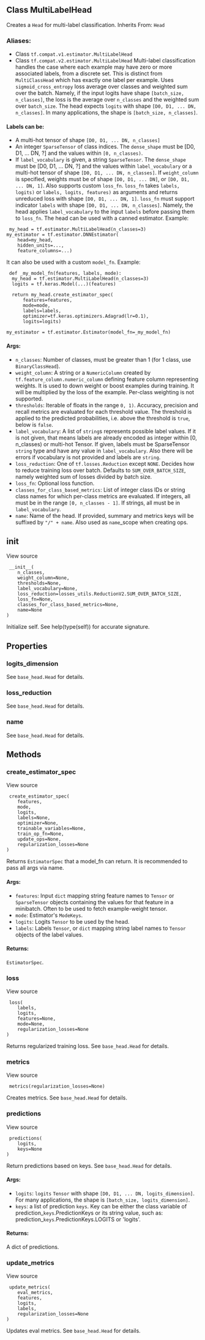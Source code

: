 ## Class MultiLabelHead
Creates a `Head` for multi-label classification.
Inherits From: `Head`
### Aliases:
- Class `tf.compat.v1.estimator.MultiLabelHead`
- Class `tf.compat.v2.estimator.MultiLabelHead`
Multi-label classification handles the case where each example may have zero or more associated labels, from a discrete set. This is distinct from `MultiClassHead` which has exactly one label per example.
Uses `sigmoid_cross_entropy` loss average over classes and weighted sum over the batch. Namely, if the input logits have shape `[batch_size, n_classes]`, the loss is the average over `n_classes` and the weighted sum over `batch_size`.
The head expects `logits` with shape `[D0, D1, ... DN, n_classes]`. In many applications, the shape is `[batch_size, n_classes]`.
#### Labels can be:
- A multi-hot tensor of shape `[D0, D1, ... DN, n_classes]`
- An integer `SparseTensor` of class indices. The `dense_shape` must be [D0, D1, ... DN, ?] and the values within `[0, n_classes)`.
- If `label_vocabulary` is given, a string `SparseTensor`. The `dense_shape` must be [D0, D1, ... DN, ?] and the values within `label_vocabulary` or a multi-hot tensor of shape `[D0, D1, ... DN, n_classes]`.
If `weight_column` is specified, weights must be of shape `[D0, D1, ... DN]`, or `[D0, D1, ... DN, 1]`.
Also supports custom `loss_fn`. `loss_fn` takes `labels, logits)` or `labels, logits, features)` as arguments and returns unreduced loss with shape `[D0, D1, ... DN, 1]`. `loss_fn` must support indicator `labels` with shape `[D0, D1, ... DN, n_classes]`. Namely, the head applies `label_vocabulary` to the input `labels` before passing them to `loss_fn`.
The head can be used with a canned estimator. Example:

```
 my_head = tf.estimator.MultiLabelHead(n_classes=3)
my_estimator = tf.estimator.DNNEstimator(
    head=my_head,
    hidden_units=...,
    feature_columns=...)
```
It can also be used with a custom `model_fn`. Example:

```
 def _my_model_fn(features, labels, mode):
  my_head = tf.estimator.MultiLabelHead(n_classes=3)
  logits = tf.keras.Model(...)(features)

  return my_head.create_estimator_spec(
      features=features,
      mode=mode,
      labels=labels,
      optimizer=tf.keras.optimizers.Adagrad(lr=0.1),
      logits=logits)

my_estimator = tf.estimator.Estimator(model_fn=_my_model_fn)
```
#### Args:
- `n_classes`: Number of classes, must be greater than 1 (for 1 class, use `BinaryClassHead`).
- `weight_column`: A string or a `NumericColumn` created by `tf.feature_column.numeric_column` defining feature column representing weights. It is used to down weight or boost examples during training. It will be multiplied by the loss of the example. Per-class weighting is not supported.
- `thresholds`: Iterable of floats in the range `0, 1)`. Accuracy, precision and recall metrics are evaluated for each threshold value. The threshold is applied to the predicted probabilities, i.e. above the threshold is `true`, below is `false`.
- `label_vocabulary`: A list of `string`s represents possible label values. If it is not given, that means labels are already encoded as integer within [0, n_classes) or multi-hot Tensor. If given, labels must be SparseTensor `string` type and have any value in `label_vocabulary`. Also there will be errors if vocabulary is not provided and labels are `string`.
- `loss_reduction`: One of `tf.losses.Reduction` except `NONE`. Decides how to reduce training loss over batch. Defaults to `SUM_OVER_BATCH_SIZE`, namely weighted sum of losses divided by batch size.
- `loss_fn`: Optional loss function.
- `classes_for_class_based_metrics`: List of integer class IDs or string class names for which per-class metrics are evaluated. If integers, all must be in the range `[0, n_classes - 1]`. If strings, all must be in `label_vocabulary`.
- `name`: Name of the head. If provided, summary and metrics keys will be suffixed by `"/" + name`. Also used as `name`_scope when creating ops.
## __init__
View source

```
 __init__(
    n_classes,
    weight_column=None,
    thresholds=None,
    label_vocabulary=None,
    loss_reduction=losses_utils.ReductionV2.SUM_OVER_BATCH_SIZE,
    loss_fn=None,
    classes_for_class_based_metrics=None,
    name=None
)
```
Initialize self. See help(type(self)) for accurate signature.
## Properties
### logits_dimension
See `base_head.Head` for details.
### loss_reduction
See `base_head.Head` for details.
### name
See `base_head.Head` for details.
## Methods
### create_estimator_spec
View source

```
 create_estimator_spec(
    features,
    mode,
    logits,
    labels=None,
    optimizer=None,
    trainable_variables=None,
    train_op_fn=None,
    update_ops=None,
    regularization_losses=None
)
```
Returns `EstimatorSpec` that a model_fn can return.
It is recommended to pass all args via name.
#### Args:
- `features`: Input `dict` mapping string feature names to `Tensor` or `SparseTensor` objects containing the values for that feature in a minibatch. Often to be used to fetch example-weight tensor.
- `mode`: Estimator's `ModeKeys`.
- `logits`: Logits `Tensor` to be used by the head.
- `labels`: Labels `Tensor`, or `dict` mapping string label names to `Tensor` objects of the label values.
#### Returns:
`EstimatorSpec`.
### loss
View source

```
 loss(
    labels,
    logits,
    features=None,
    mode=None,
    regularization_losses=None
)
```
Returns regularized training loss. See `base_head.Head` for details.
### metrics
View source

```
 metrics(regularization_losses=None)
```
Creates metrics. See `base_head.Head` for details.
### predictions
View source

```
 predictions(
    logits,
    keys=None
)
```
Return predictions based on keys. See `base_head.Head` for details.
#### Args:
- `logits`: `logits` `Tensor` with shape `[D0, D1, ... DN, logits_dimension]`. For many applications, the shape is `[batch_size, logits_dimension]`.
- `keys`: a list of prediction `keys`. Key can be either the class variable of prediction_`keys`.PredictionKeys or its string value, such as: prediction_`keys`.PredictionKeys.LOGITS or 'logits'.
#### Returns:
A dict of predictions.
### update_metrics
View source

```
 update_metrics(
    eval_metrics,
    features,
    logits,
    labels,
    regularization_losses=None
)
```
Updates eval metrics. See `base_head.Head` for details.
